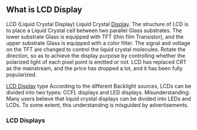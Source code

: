 ## What is LCD Display

LCD (Liquid Crystal Display) Liquid Crystal [Display](https://www.slw-ele.com/). The structure of LCD is to place a Liquid Crystal cell between two parallel Glass substrates. The lower substrate Glass is equipped with TFT (thin film Transistor), and the upper substrate Glass is equipped with a color filter. The signal and voltage on the TFT are changed to control the liquid crystal molecules. Rotate the direction, so as to achieve the display purpose by controlling whether the polarized light of each pixel point is emitted or not. LCD has replaced CRT as the mainstream, and the price has dropped a lot, and it has been fully popularized.

[LCD Display](https://www.shunlongwei.com/) type
According to the different Backlight sources, LCDs can be divided into two types: CCFL displays and LED displays.
Misunderstanding:
Many users believe that liquid crystal displays can be divided into LEDs and LCDs. To some extent, this understanding is misguided by advertisements.


### LCD Displays


